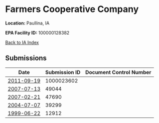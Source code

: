 # Farmers Cooperative Company

**Location:** Paullina, IA

**EPA Facility ID:** 100000128382

[Back to IA Index](../../index.md)

## Submissions

| Date | Submission ID | Document Control Number |
|------|--------------|-------------------------|
| [2011-09-19](submissions/1000023602.md) | 1000023602 |  |
| [2007-07-13](submissions/49044.md) | 49044 |  |
| [2007-02-21](submissions/47690.md) | 47690 |  |
| [2004-07-07](submissions/39299.md) | 39299 |  |
| [1999-06-22](submissions/12912.md) | 12912 |  |

